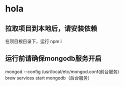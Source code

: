 # hola 

## 拉取项目到本地后，请安装依赖
在项目根目录下，运行 npm i    


## 运行前请确保mongodb服务开启
mongod --config  /usr/local/etc/mongod.conf(前台服务)    
brew services start mongodb（后台服务）
